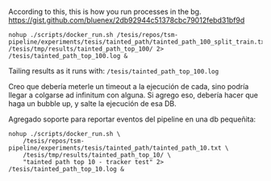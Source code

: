 According to this, this is how you run processes in the bg.
https://gist.github.com/bluenex/2db92944c51378cbc79012febd31bf9d
```
nohup ./scripts/docker_run.sh /tesis/repos/tsm-pipeline/experiments/tesis/tainted_path/tainted_path_100_split_train.txt /tesis/tmp/results/tainted_path_top_100/ 2> /tesis/tainted_path_top_100.log &
```

Tailing results as it runs with: `/tesis/tainted_path_top_100.log`

Creo que debería meterle un timeout a la ejecución de cada, sino podría llegar a colgarse ad infinitum con alguna. Si agrego eso, debería hacer que haga un bubble up, y salte la ejecución de esa DB.

Agregado soporte para reportar eventos del pipeline en una db pequeñita:
```
nohup ./scripts/docker_run.sh \
    /tesis/repos/tsm-pipeline/experiments/tesis/tainted_path/tainted_path_10.txt \
    /tesis/tmp/results/tainted_path_top_10/ \
    "tainted path top 10 - tracker test" 2> /tesis/tainted_path_top_10.log &
```
